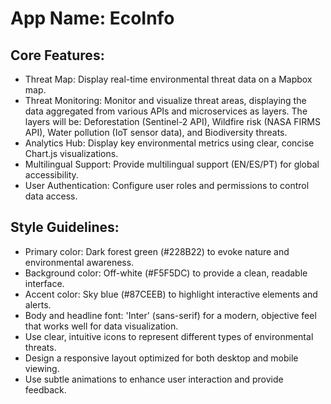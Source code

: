 # **App Name**: EcoInfo

## Core Features:

- Threat Map: Display real-time environmental threat data on a Mapbox map.
- Threat Monitoring: Monitor and visualize threat areas, displaying the data aggregated from various APIs and microservices as layers. The layers will be: Deforestation (Sentinel-2 API), Wildfire risk (NASA FIRMS API), Water pollution (IoT sensor data), and Biodiversity threats.
- Analytics Hub: Display key environmental metrics using clear, concise Chart.js visualizations.
- Multilingual Support: Provide multilingual support (EN/ES/PT) for global accessibility.
- User Authentication: Configure user roles and permissions to control data access.

## Style Guidelines:

- Primary color: Dark forest green (#228B22) to evoke nature and environmental awareness.
- Background color: Off-white (#F5F5DC) to provide a clean, readable interface.
- Accent color: Sky blue (#87CEEB) to highlight interactive elements and alerts.
- Body and headline font: 'Inter' (sans-serif) for a modern, objective feel that works well for data visualization.
- Use clear, intuitive icons to represent different types of environmental threats.
- Design a responsive layout optimized for both desktop and mobile viewing.
- Use subtle animations to enhance user interaction and provide feedback.
